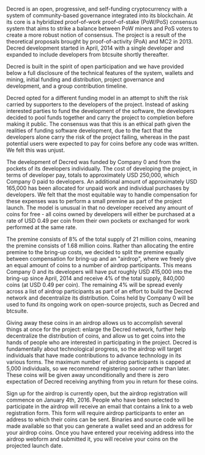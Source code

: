 Decred is an open, progressive, and self-funding cryptocurrency with a system of community-based governance integrated into its blockchain. At its core is a hybridized proof-of-work proof-of-stake (PoW/PoS) consensus system that aims to strike a balance between PoW miners and PoS voters to create a more robust notion of consensus. The project is a result of the theoretical proposals brought by proof-of-activity (PoA) and MC2 in 2013. Decred development started in April, 2014 with a single developer and expanded to include developers from btcsuite shortly thereafter.

Decred is built in the spirit of open participation and we have provided below a full disclosure of the technical features of the system, wallets and mining, initial funding and distribution, project governance and development, and a group contribution timeline.

Decred opted for a different funding model in an attempt to shift the risk carried by supporters to the developers of the project. Instead of asking interested parties to fund the development of the software, the developers decided to pool funds together and carry the project to completion before making it public. The consensus was that this is an ethical path given the realities of funding software development, due to the fact that the developers alone carry the risk of the project failing, whereas in the past potential users were expected to pay for coins before any code was written. We felt this was unjust.

The development of Decred was funded by Company 0 and from the pockets of its developers individually. The cost of developing the project, in terms of developer pay, totals to approximately USD 250,000, which Company 0 paid to developers. An additional amount of approximately USD 165,000 has been allocated for unpaid work and individual purchases by developers. We felt that the most equitable way to handle compensation for these expenses was to perform a small premine as part of the project launch. The model is unusual in that no developer received any amount of coins for free - all coins owned by developers will either be purchased at a rate of USD 0.49 per coin from their own pockets or exchanged for work performed at the same rate.

The premine consists of 8% of the total supply of 21 million coins, meaning the premine consists of 1.68 million coins. Rather than allocating the entire premine to the bring-up costs, we decided to split the premine equally between compensation for bring-up and an "airdrop", where we freely give an equal amount of coins to a number of airdrop participants. This means Company 0 and its developers will have put roughly USD 415,000 into the bring-up since April, 2014 and receive 4% of the total supply, 840,000 coins (at USD 0.49 per coin). The remaining 4% will be spread evenly across a list of airdrop participants as part of an effort to build the Decred network and decentralize its distribution.  Coins held by Company 0 will be used to fund its ongoing work on open-source projects, such as Decred and btcsuite.

Giving away these coins in an airdrop allows us to accomplish several things at once for the project: enlarge the Decred network, further help decentralize the distribution of coins, and allow us to get coins into the hands of people who are interested in participating in the project. Decred is fundamentally about technological progress, so the airdrop will target individuals that have made contributions to advance technology in its various forms. The maximum number of airdrop participants is capped at 5,000 individuals, so we recommend registering sooner rather than later. These coins will be given away unconditionally and there is zero expectation of Decred receiving anything from you in return for these coins.

Sign up for the airdrop is currently open, but the airdrop registration will commence on January 4th, 2016. People who have been selected to participate in the airdrop will receive an email that contains a link to a web registration form. This form will require airdrop participants to enter an address to which their coins can be sent. Binaries and source code will be made available so that you can generate a wallet seed and an address for your airdrop coins. Once you have entered your receiving address into the airdrop webform and submitted it, you will receive your coins on the projected launch date.
